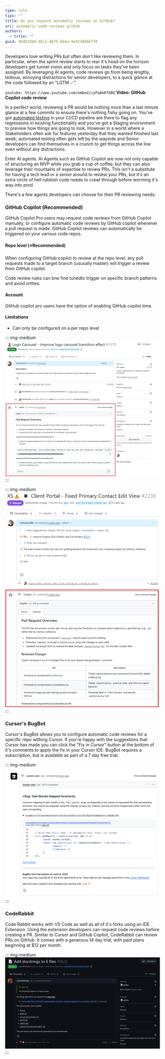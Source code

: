 ```yaml
---
type: rule
tips: ""
title: Do you request automatic reviews on GitHub?
uri: automatic-code-reviews-github
authors:
  - title: ""
guid: 95db3dbd-d5c2-4675-b64a-9e9238066770
---
```

Developers love writing PRs but often don't like reviewing them. In particular, when the sprint review starts to rear it's head on the horizon developers get tunnel vision and only focus on tasks they've been assigned. By leveraging AI agents, code reviews go from being lengthy, tedious, annoying distractions for senior developers, to a quick glance at the code followed by an "LGTM ✅".

`youtube: https://www.youtube.com/embed/cyPaAkRfEBQ`
**Video: GitHub Copilot code review**

<!--endintro-->

In a perfect world,  reviewing a PR would be nothing more than a last minute glance at a few commits to ensure there's nothing fishy going on. You've got [automated testing](https://www.ssw.com.au/rules/automated-ui-testing/) in your CI/CD pipeline are there to flag any regressions in existing functionality and you've got a Staging environment to preview how things are going to look. However in a world where a Stakeholders often ask for features yesterday that they wanted finished last week, automated testing often gets left by the wayside and Senior developers can find themselves in a crunch to get things across the line even without any distractions. 

Enter AI agents. AI Agents such as GitHub Copilot are now not only capable of structuring an MVP while you grab a cup of coffee, but they can also leverage their mountains of expertise to review PRs. This isn't a substitute for having a tech lead or a senior around to review your PRs, but it's an extra circle of hell rubbish code needs to crawl through before worming it's way into prod.


There's a few agents developers can choose for their PR reviewing needs.

### GitHub Copilot (Recommended)


GitHub Copilot Pro users may request code reviews from GitHub Copilot manually, or configure automatic code reviews by GitHub copilot whenever a pull request is made. GitHub Copilot reviews can automatically be triggered on your various code repos.





#### Repo level (⭐Recommended)

When configuring GitHub copilot to review at the repo level, any pull requests made to a target branch (ususally master) will trigger a review from GitHub copilot.

Code review rules can bne fine tunedto trigger on specific branch patterns and avoid orthes. 

#### Account

GitHub copilot pro users have the option of enabling GitHub copilot time.



#### Limitations

* Can only be configured on a per repo level

::: img-medium
![Figure: Automatic code review on Tina.io using GitHub Copilot](auto-code-review-tina.png)
:::

::: img-medium
![Figure: Automatic code review for YakShaver using GitHub Copilot](yakshaver-code-review.png)
:::

### Cursor's BugBot

Cursor's BugBot allows you to configure automatic code reviews for a specific repo withing Cursor. If you're happy with the suggestions that Cursor has made you can click the "Fix in Cursor" button at the bottom of it's comments to apply the fix in your Cursor IDE. BugBot requires a subscription, but is available as part of a 7 day free trial.

::: img-medium
![Figure: Cursor's BugBot Leaving a comment on a PR](cursor-bugbot-example.png)
:::

### CodeRabbit

Code Rabbit works with VS Code as well as all of it's forks using an IDE Extension. Using the extension developers can request code reviews before creating a PR. Similar to Cursor and GitHub Copliot, CodeRabbit can review PRs on GitHub. It comes with a generous 14 day trial, with paid plans beginning at $12 per month.


::: img-medium
![Figure: CodeRabbit leaving a comment on a PR](coderabbit.webp)
:::
